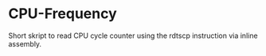 # CPU-Frequency

Short skript to read CPU cycle counter using the rdtscp instruction via inline assembly.
